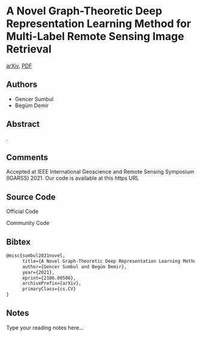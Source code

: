 
# A Novel Graph-Theoretic Deep Representation Learning Method for Multi-Label Remote Sensing Image Retrieval

[arXiv](https://arxiv.org/abs/2106.0506), [PDF](https://arxiv.org/pdf/2106.0506.pdf)

## Authors

- Gencer Sumbul
- Begüm Demir

## Abstract

.

## Comments

Accepted at IEEE International Geoscience and Remote Sensing Symposium (IGARSS) 2021. Our code is available at this https URL

## Source Code

Official Code



Community Code



## Bibtex

```tex
@misc{sumbul2021novel,
      title={A Novel Graph-Theoretic Deep Representation Learning Method for Multi-Label Remote Sensing Image Retrieval}, 
      author={Gencer Sumbul and Begüm Demir},
      year={2021},
      eprint={2106.00506},
      archivePrefix={arXiv},
      primaryClass={cs.CV}
}
```

## Notes

Type your reading notes here...

